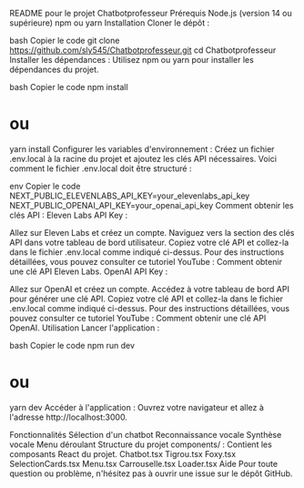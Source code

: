 README pour le projet Chatbotprofesseur
Prérequis
Node.js (version 14 ou supérieure)
npm ou yarn
Installation
Cloner le dépôt :

bash
Copier le code
git clone https://github.com/sly545/Chatbotprofesseur.git
cd Chatbotprofesseur
Installer les dépendances :
Utilisez npm ou yarn pour installer les dépendances du projet.

bash
Copier le code
npm install
# ou
yarn install
Configurer les variables d'environnement :
Créez un fichier .env.local à la racine du projet et ajoutez les clés API nécessaires. Voici comment le fichier .env.local doit être structuré :

env
Copier le code
NEXT_PUBLIC_ELEVENLABS_API_KEY=your_elevenlabs_api_key
NEXT_PUBLIC_OPENAI_API_KEY=your_openai_api_key
Comment obtenir les clés API :
Eleven Labs API Key :

Allez sur Eleven Labs et créez un compte.
Naviguez vers la section des clés API dans votre tableau de bord utilisateur.
Copiez votre clé API et collez-la dans le fichier .env.local comme indiqué ci-dessus.
Pour des instructions détaillées, vous pouvez consulter ce tutoriel YouTube : Comment obtenir une clé API Eleven Labs.
OpenAI API Key :

Allez sur OpenAI et créez un compte.
Accédez à votre tableau de bord API pour générer une clé API.
Copiez votre clé API et collez-la dans le fichier .env.local comme indiqué ci-dessus.
Pour des instructions détaillées, vous pouvez consulter ce tutoriel YouTube : Comment obtenir une clé API OpenAI.
Utilisation
Lancer l'application :

bash
Copier le code
npm run dev
# ou
yarn dev
Accéder à l'application :
Ouvrez votre navigateur et allez à l'adresse http://localhost:3000.

Fonctionnalités
Sélection d'un chatbot
Reconnaissance vocale
Synthèse vocale
Menu déroulant
Structure du projet
components/ : Contient les composants React du projet.
Chatbot.tsx
Tigrou.tsx
Foxy.tsx
SelectionCards.tsx
Menu.tsx
Carrouselle.tsx
Loader.tsx
Aide
Pour toute question ou problème, n'hésitez pas à ouvrir une issue sur le dépôt GitHub.






